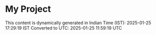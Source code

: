 # My Project

This content is dynamically generated in Indian Time (IST): 2025-01-25 17:29:19 IST
Converted to UTC: 2025-01-25 11:59:19 UTC
